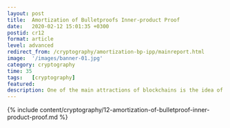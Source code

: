```yaml
---
layout: post
title:  Amortization of Bulletproofs Inner-product Proof
date:   2020-02-12 15:01:35 +0300
postid: cr12
format: article
level: advanced
redirect_from: /cryptography/amortization-bp-ipp/mainreport.html
image:  '/images/banner-01.jpg'
category: cryptography
time: 35
tags:   [cryptography]
featured:
description: One of the main attractions of blockchains is the idea of trustlessness.
---
```


{% include content/cryptography/12-amortization-of-bulletproof-inner-product-proof.md %}
